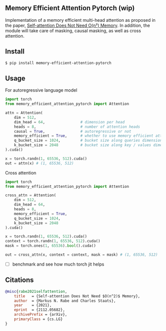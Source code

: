 ## Memory Efficient Attention Pytorch (wip)

Implementation of a memory efficient multi-head attention as proposed in the paper, <a href="https://arxiv.org/abs/2112.05682">Self-attention Does Not Need O(n²) Memory</a>. In addition, the module will take care of masking, causal masking, as well as cross attention.

## Install

```bash
$ pip install memory-efficient-attention-pytorch
```

## Usage

For autoregressive language model

```python
import torch
from memory_efficient_attention_pytorch import Attention

attn = Attention(
    dim = 512,
    dim_head = 64,                # dimension per head
    heads = 8,                    # number of attention heads
    causal = True,                # autoregressive or not
    memory_efficient = True,      # whether to use memory efficient attention (can be turned off to test against normal attention)
    q_bucket_size = 1024,         # bucket size along queries dimension
    k_bucket_size = 2048          # bucket size along key / values dimension
).cuda()

x = torch.randn(1, 65536, 512).cuda()
out = attn(x) # (1, 65536, 512)
```

Cross attention

```python
import torch
from memory_efficient_attention_pytorch import Attention

cross_attn = Attention(
    dim = 512,
    dim_head = 64,
    heads = 8,
    memory_efficient = True,
    q_bucket_size = 1024,
    k_bucket_size = 2048
).cuda()

x = torch.randn(1, 65536, 512).cuda()
context = torch.randn(1, 65536, 512).cuda()
mask = torch.ones(1, 65536).bool().cuda()

out = cross_attn(x, context = context, mask = mask) # (1, 65536, 512)
```

- [ ] benchmark and see how much torch jit helps

## Citations

```bibtex
@misc{rabe2021selfattention,
    title   = {Self-attention Does Not Need $O(n^2)$ Memory}, 
    author  = {Markus N. Rabe and Charles Staats},
    year    = {2021},
    eprint  = {2112.05682},
    archivePrefix = {arXiv},
    primaryClass = {cs.LG}
}
```
